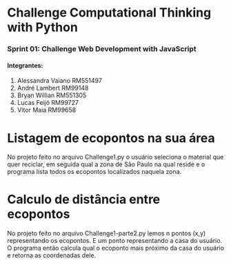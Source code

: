# Challenge Computational Thinking with Python

<h3>Sprint 01: Challenge Web Development with JavaScript </h3>


<h4>Integrantes:</h4>
<ol> 

<li>Alessandra Vaiano RM551497</li>  

<li>André Lambert RM99148</li>  

<li>Bryan Willian RM551305</li>

<li>Lucas Feijó RM99727</li>
  
<li>Vitor Maia RM99658</li>

</ol>

<h1>Listagem de ecopontos na sua área</h1>

No projeto feito no arquivo Challenge1.py o usuário seleciona o material que quer reciclar, em seguida qual a zona de São Paulo na qual reside e o programa lista todos os ecopontos localizados naquela zona.

<h1>Calculo de distância entre ecopontos</h1>

No projeto feito no arquivo Challenge1-parte2.py lemos n pontos (x,y) representando os ecopontos. E um ponto representando a casa do usuário. O programa então calcula qual o ecoponto mais próximo da casa do usuário e retorna as coordenadas dele.
